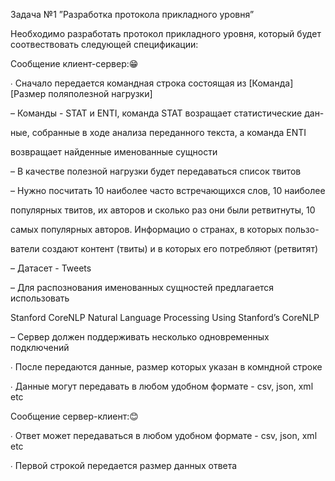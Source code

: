 Задача №1 ”Разработка протокола прикладного уровня”

Необходимо разработать протокол прикладного уровня, который будет соотвествовать следующей спецификации:

Сообщение клиент-сервер:😁

∙ Сначало передается командная строка состоящая из [Команда] [Размер поляполезной нагрузки]

– Команды - STAT и ENTI, команда STAT возращает статистические дан-

ные, собранные в ходе анализа переданного текста, а команда ENTI

возвращает найденные именованные сущности

– В качестве полезной нагрузки будет передаваться список твитов

– Нужно посчитать 10 наиболее часто встречающихся слов, 10 наиболее

популярных твитов, их авторов и сколько раз они были ретвитнуты, 10

самых популярных авторов. Информацио о странах, в которых пользо-

ватели создают контент (твиты) и в которых его потребляют (ретвитят)

– Датасет - Tweets

– Для распознования именованных сущностей предлагается использовать

Stanford CoreNLP Natural Language Processing Using Stanford’s CoreNLP

– Сервер должен поддерживать несколько одновременных подключений

∙ После передаются данные, размер которых указан в комндной строке

∙ Данные могут передавать в любом удобном формате - csv, json, xml etc

Сообщение сервер-клиент:😊

∙ Ответ может передаваться в любом удобном формате - csv, json, xml etc

∙ Первой строкой передается размер данных ответа
